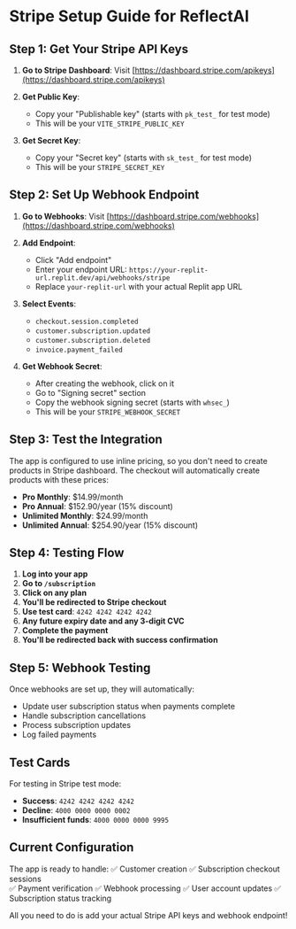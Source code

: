 # Stripe Setup Guide for ReflectAI

## Step 1: Get Your Stripe API Keys

1. **Go to Stripe Dashboard**: Visit [https://dashboard.stripe.com/apikeys](https://dashboard.stripe.com/apikeys)

2. **Get Public Key**: 
   - Copy your "Publishable key" (starts with `pk_test_` for test mode)
   - This will be your `VITE_STRIPE_PUBLIC_KEY`

3. **Get Secret Key**:
   - Copy your "Secret key" (starts with `sk_test_` for test mode)
   - This will be your `STRIPE_SECRET_KEY`

## Step 2: Set Up Webhook Endpoint

1. **Go to Webhooks**: Visit [https://dashboard.stripe.com/webhooks](https://dashboard.stripe.com/webhooks)

2. **Add Endpoint**:
   - Click "Add endpoint"
   - Enter your endpoint URL: `https://your-replit-url.replit.dev/api/webhooks/stripe`
   - Replace `your-replit-url` with your actual Replit app URL

3. **Select Events**:
   - `checkout.session.completed`
   - `customer.subscription.updated`
   - `customer.subscription.deleted`
   - `invoice.payment_failed`

4. **Get Webhook Secret**:
   - After creating the webhook, click on it
   - Go to "Signing secret" section
   - Copy the webhook signing secret (starts with `whsec_`)
   - This will be your `STRIPE_WEBHOOK_SECRET`

## Step 3: Test the Integration

The app is configured to use inline pricing, so you don't need to create products in Stripe dashboard. The checkout will automatically create products with these prices:

- **Pro Monthly**: $14.99/month
- **Pro Annual**: $152.90/year (15% discount)
- **Unlimited Monthly**: $24.99/month  
- **Unlimited Annual**: $254.90/year (15% discount)

## Step 4: Testing Flow

1. **Log into your app**
2. **Go to `/subscription`**
3. **Click on any plan**
4. **You'll be redirected to Stripe checkout**
5. **Use test card**: `4242 4242 4242 4242`
6. **Any future expiry date and any 3-digit CVC**
7. **Complete the payment**
8. **You'll be redirected back with success confirmation**

## Step 5: Webhook Testing

Once webhooks are set up, they will automatically:
- Update user subscription status when payments complete
- Handle subscription cancellations
- Process subscription updates
- Log failed payments

## Test Cards

For testing in Stripe test mode:
- **Success**: `4242 4242 4242 4242`
- **Decline**: `4000 0000 0000 0002`
- **Insufficient funds**: `4000 0000 0000 9995`

## Current Configuration

The app is ready to handle:
✅ Customer creation
✅ Subscription checkout sessions  
✅ Payment verification
✅ Webhook processing
✅ User account updates
✅ Subscription status tracking

All you need to do is add your actual Stripe API keys and webhook endpoint!